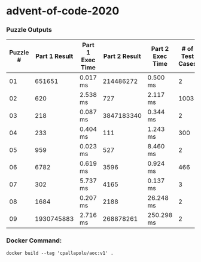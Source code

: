 <h1>advent-of-code-2020</h1>
<h3>Puzzle Outputs</h3>
<table>

<thead>

<tr><th>Puzzle #  </th><th>Part 1 Result  </th><th>Part 1 Exec Time  </th><th>Part 2 Result  </th><th>Part 2 Exec Time  </th><th># of Test Cases  </th></tr>

</thead>

<tbody>

<tr><td>01        </td><td>651651         </td><td>0.017 ms          </td><td>214486272      </td><td>0.500 ms          </td><td>2                </td></tr>

<tr><td>02        </td><td>620            </td><td>2.538 ms          </td><td>727            </td><td>2.117 ms          </td><td>1003             </td></tr>

<tr><td>03        </td><td>218            </td><td>0.087 ms          </td><td>3847183340     </td><td>0.344 ms          </td><td>2                </td></tr>

<tr><td>04        </td><td>233            </td><td>0.404 ms          </td><td>111            </td><td>1.243 ms          </td><td>300              </td></tr>

<tr><td>05        </td><td>959            </td><td>0.023 ms          </td><td>527            </td><td>8.460 ms          </td><td>2                </td></tr>

<tr><td>06        </td><td>6782           </td><td>0.619 ms          </td><td>3596           </td><td>0.924 ms          </td><td>466              </td></tr>

<tr><td>07        </td><td>302            </td><td>5.737 ms          </td><td>4165           </td><td>0.137 ms          </td><td>3                </td></tr>

<tr><td>08        </td><td>1684           </td><td>0.207 ms          </td><td>2188           </td><td>26.248 ms         </td><td>2                </td></tr>

<tr><td>09        </td><td>1930745883     </td><td>2.716 ms          </td><td>268878261      </td><td>250.298 ms        </td><td>2                </td></tr>

</tbody>

</table>

<h3>Docker Command:</h3>
<p><code>docker build --tag 'cpallapolu/aoc:v1' .</code></p>